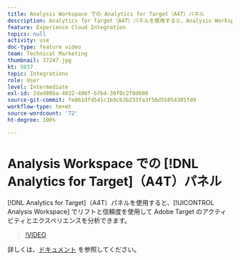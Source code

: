 ```yaml
---
title: Analysis Workspace での Analytics for Target（A4T）パネル
description: Analytics for Target（A4T）パネルを使用すると、Analysis Workspace でリフトと信頼度を使用して Adobe Target のアクティビティとエクスペリエンスを分析できます。
feature: Experience Cloud Integration
topics: null
activity: use
doc-type: feature video
team: Technical Marketing
thumbnail: 37247.jpg
kt: 5837
topic: Integrations
role: User
level: Intermediate
exl-id: 2dad80ba-4032-490f-b7b4-30f0c2f0d608
source-git-commit: fe861dfd541c1b9cb3b233fa3f56d55054305fd9
workflow-type: tm+mt
source-wordcount: '72'
ht-degree: 100%

---
```


# Analysis Workspace での [!DNL Analytics for Target]（A4T）パネル

[!DNL Analytics for Target]（A4T）パネルを使用すると、[!UICONTROL Analysis Workspace] でリフトと信頼度を使用して Adobe Target のアクティビティとエクスペリエンスを分析できます。

>[!VIDEO](https://video.tv.adobe.com/v/37247/?quality=12&learn=on)

詳しくは、[ドキュメント](https://experienceleague.adobe.com/docs/analytics/analyze/analysis-workspace/panels/a4t-panel.html?lang=ja) を参照してください。
